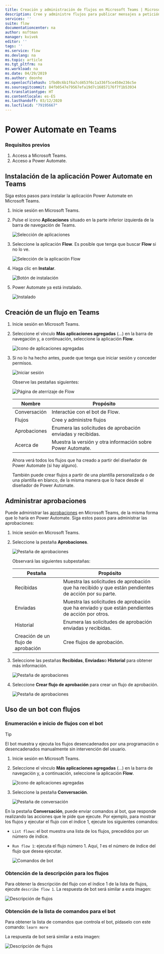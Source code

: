 ```yaml
---
title: Creación y administración de flujos en Microsoft Teams | Microsoft Docs
description: Cree y administre flujos para publicar mensajes a petición, @mention usuarios y canales, publicar tarjetas con opciones de respuesta, etc.
services: ''
suite: flow
documentationcenter: na
author: msftman
manager: kvivek
editor: ''
tags: ''
ms.service: flow
ms.devlang: na
ms.topic: article
ms.tgt_pltfrm: na
ms.workload: na
ms.date: 04/29/2019
ms.author: deonhe
ms.openlocfilehash: 1fbd0c6b1f6a7cd453f6c1a336f5ce450e236c5e
ms.sourcegitcommit: 84fb0547e79567efa19d7c16857176f7f1b53934
ms.translationtype: HT
ms.contentlocale: es-ES
ms.lasthandoff: 03/12/2020
ms.locfileid: "79195667"
---
```

# <a name="power-automate-in-teams"></a>Power Automate en Teams


### <a name="prerequisites"></a>Requisitos previos

1. Access a Microsoft Teams.
1. Acceso a Power Automate.

## <a name="install-the-power-automate-app-in-teams"></a>Instalación de la aplicación Power Automate en Teams

Siga estos pasos para instalar la aplicación Power Automate en Microsoft Teams.

1. Inicie sesión en Microsoft Teams.

1. Pulse el icono **Aplicaciones** situado en la parte inferior izquierda de la barra de navegación de Teams.

    ![Selección de aplicaciones](media/flows-teams/apps.png)

1. Seleccione la aplicación **Flow**. Es posible que tenga que buscar **Flow** si no lo ve.

    ![Selección de la aplicación Flow](media/flows-teams/select-flow-app.png)

1. Haga clic en **Instalar**.

    ![Botón de instalación](media/flows-teams/select-install.png)

1. Power Automate ya está instalado.

    ![Instalado](media/flows-teams/flow-installed.png)


## <a name="create-a-flow-in-teams"></a>Creación de un flujo en Teams

1. Inicie sesión en Microsoft Teams.

1. Seleccione el vínculo **Más aplicaciones agregadas** (...) en la barra de navegación y, a continuación, seleccione la aplicación **Flow**.

    ![Icono de aplicaciones agregadas](media/flows-teams/added-apps-icon.png)

1. Si no lo ha hecho antes, puede que tenga que iniciar sesión y conceder permisos.

    ![Iniciar sesión](media/flows-teams/grant-permissions-sign-in.png)


    Observe las pestañas siguientes:

    ![Página de aterrizaje de Flow](media/flows-teams/flow-landing-page.png)

    Nombre|Propósito
    ----|-----|
    Conversación|Interactúe con el bot de Flow.
    Flujos|Cree y administre flujos
    Aprobaciones|Enumera las solicitudes de aprobación enviadas y recibidas.
    Acerca de|Muestra la versión y otra información sobre Power Automate.


    Ahora verá todos los flujos que ha creado a partir del diseñador de Power Automate (si hay alguno). 

    También puede crear flujos a partir de una plantilla personalizada o de una plantilla en blanco, de la misma manera que lo hace desde el diseñador de Power Automate. 

## <a name="manage-approvals"></a>Administrar aprobaciones

Puede administrar las [aprobaciones](modern-approvals.md) en Microsoft Teams, de la misma forma que lo haría en Power Automate. Siga estos pasos para administrar las aprobaciones:

1. Inicie sesión en Microsoft Teams.
1. Seleccione la pestaña **Aprobaciones**.

    ![Pestaña de aprobaciones](media/flows-teams/approvals-tab.png)

    Observará las siguientes subpestañas:

    Pestaña|Propósito
    ----|-----|
    Recibidas|Muestra las solicitudes de aprobación que ha recibido y que están pendientes de acción por su parte.
    Enviadas|Muestra las solicitudes de aprobación que ha enviado y que están pendientes de acción por otros.
    Historial|Enumera las solicitudes de aprobación enviadas y recibidas.
    Creación de un flujo de aprobación|Cree flujos de aprobación.

1. Seleccione las pestañas **Recibidas**, **Enviadas**o **Historial** para obtener más información.

    ![Pestaña de aprobaciones](media/flows-teams/approvals-tab-2.png)

1. Seleccione **Crear flujo de aprobación** para crear un flujo de aprobación.

    ![Pestaña de aprobaciones](media/flows-teams/approvals-tab-3.png)

## <a name="use-the-bot-with-flows"></a>Uso de un bot con flujos

### <a name="list-and-launch-flows-with-the-bot"></a>Enumeración e inicio de flujos con el bot

> [!TIP]
> El bot muestra y ejecuta los flujos desencadenados por una programación o desencadenados manualmente sin intervención del usuario.

1. Inicie sesión en Microsoft Teams.
1. Seleccione el vínculo **Más aplicaciones agregadas** (...) en la barra de navegación y, a continuación, seleccione la aplicación **Flow**.

    ![Icono de aplicaciones agregadas](media/flows-teams/added-apps-icon.png)
    
1. Seleccione la pestaña **Conversación**.

    ![Pestaña de conversación](media/flows-teams/conversations-tab.png)

En la pestaña **Conversación**, puede enviar comandos al bot, que responde realizando las acciones que le pide que ejecute. Por ejemplo, para mostrar los flujos y ejecutar el flujo con el índice 1, ejecute los siguientes comandos:

- ```List flows```: el bot muestra una lista de los flujos, precedidos por un número de índice.
- ```Run flow 1```: ejecuta el flujo número 1. Aquí, *1* es el número de índice del flujo que desea ejecutar.

   ![Comandos de bot](media/flows-teams/bot-commands.png)

### <a name="get-the-description-for-flows"></a>Obtención de la descripción para los flujos

Para obtener la descripción del flujo con el índice 1 de la lista de flujos, ejecute ```describe flow 1```. La respuesta de bot será similar a esta imagen:

   ![Descripción de flujos](media/flows-teams/bot-describe.png)

### <a name="get-the-list-of-commands-for-the-bot"></a>Obtención de la lista de comandos para el bot

Para obtener la lista de comandos que controla el bot, pídaselo con este comando: ```learn more``` 

La respuesta de bot será similar a esta imagen:

![Descripción de flujos](media/flows-teams/bot-learn-more.png) 
